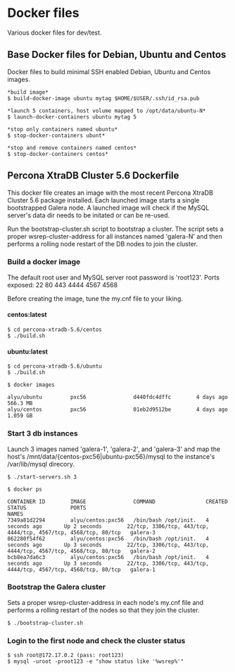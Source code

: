 # Docker files
Various docker files for dev/test.

## Base Docker files for Debian, Ubuntu and Centos
Docker files to build minimal SSH enabled Debian, Ubuntu and Centos images.

    *build image*
    $ build-docker-image ubuntu mytag $HOME/$USER/.ssh/id_rsa.pub

    *launch 5 containers, host volume mapped to /opt/data/ubuntu-N*
    $ launch-docker-containers ubuntu mytag 5

    *stop only containers named ubuntu*
    $ stop-docker-containers ubunt*

    *stop and remove containers named centos*
    $ stop-docker-containers centos*

## Percona XtraDB Cluster 5.6 Dockerfile
This docker file creates an image with the most recent Percona XtraDB Cluster 5.6 package installed.
Each launched image starts a single bootstrapped Galera node. A launched image will check
if the MySQL server's data dir needs to be initated or can be re-used.

Run the bootstrap-cluster.sh script to bootstrap a cluster.
The script sets a proper wsrep-cluster-address for all instances named 'galera-N'
and then performs a rolling node restart of the DB nodes to join the cluster.

### Build a docker image
The default root user and MySQL server root password is 'root123'.
Ports exposed: 22 80 443 4444 4567 4568

Before creating the image, tune the my.cnf file to your liking.

#### centos:latest

    $ cd percona-xtradb-5.6/centos
    $ ./build.sh

#### ubuntu:latest

    $ cd percona-xtradb-5.6/ubuntu
    $ ./build.sh

    $ docker images

    alyu/ubuntu         pxc56               d440fdc4dffc        4 days ago          566.3 MB
    alyu/centos         pxc56               01eb2d9512be        4 days ago          1.059 GB

### Start 3 db instances

Launch 3 images named 'galera-1', 'galera-2', and 'galera-3' and map the host's
/mnt/data/{centos-pxc56|ubuntu-pxc56}/mysql to the instance's /var/lib/mysql direcory.

    $ ./start-servers.sh 3

    $ docker ps

    CONTAINER ID        IMAGE               COMMAND                CREATED             STATUS              PORTS                                                             NAMES
    7349a81d2294        alyu/centos:pxc56   /bin/bash /opt/init.   4 seconds ago       Up 2 seconds        22/tcp, 3306/tcp, 443/tcp, 4444/tcp, 4567/tcp, 4568/tcp, 80/tcp   galera-3
    862280f54f62        alyu/centos:pxc56   /bin/bash /opt/init.   4 seconds ago       Up 3 seconds        22/tcp, 3306/tcp, 443/tcp, 4444/tcp, 4567/tcp, 4568/tcp, 80/tcp   galera-2
    bcb8ea7da6c3        alyu/centos:pxc56   /bin/bash /opt/init.   4 seconds ago       Up 3 seconds        22/tcp, 3306/tcp, 443/tcp, 4444/tcp, 4567/tcp, 4568/tcp, 80/tcp   galera-1

### Bootstrap the Galera cluster

Sets a proper wsrep-cluster-address in each node's my.cnf file and performs a rolling restart
of the nodes so that they join the cluster.

    $ ./bootstrap-cluster.sh

### Login to the first node and check the cluster status

    $ ssh root@172.17.0.2 (pass: root123)
    $ mysql -uroot -proot123 -e "show status like '%wsrep%'"
